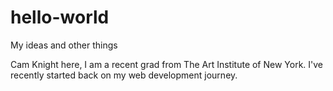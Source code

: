 # hello-world
My ideas and other things

Cam Knight here, I am a recent grad from The Art Institute of New York.
I've recently started back on my web development journey.
